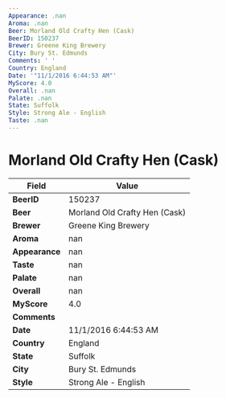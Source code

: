 ```yaml
---
Appearance: .nan
Aroma: .nan
Beer: Morland Old Crafty Hen (Cask)
BeerID: 150237
Brewer: Greene King Brewery
City: Bury St. Edmunds
Comments: ' '
Country: England
Date: '"11/1/2016 6:44:53 AM"'
MyScore: 4.0
Overall: .nan
Palate: .nan
State: Suffolk
Style: Strong Ale - English
Taste: .nan
---
```


# Morland Old Crafty Hen (Cask)

| Field         | Value |
|---------------|-------|
| **BeerID** | 150237 |
| **Beer** | Morland Old Crafty Hen (Cask) |
| **Brewer** | Greene King Brewery |
| **Aroma** | nan |
| **Appearance** | nan |
| **Taste** | nan |
| **Palate** | nan |
| **Overall** | nan |
| **MyScore** | 4.0 |
| **Comments** |   |
| **Date** | 11/1/2016 6:44:53 AM |
| **Country** | England |
| **State** | Suffolk |
| **City** | Bury St. Edmunds |
| **Style** | Strong Ale - English |
